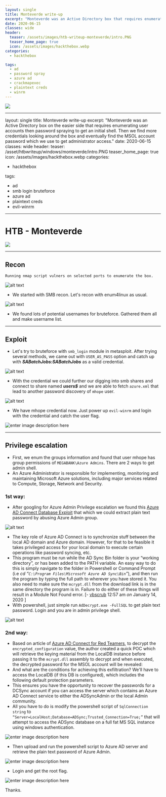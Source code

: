 ```yaml
---
layout: single
title: Monteverde write-up
excerpt: "Monteverde was an Active Directory box that requires enumerating user accounts via smb then bruteforce smb login via msf module to log in as user shell. Then we find more credentials by enumerating the machine and abusing Azure Admin to retrieve plain text credential in order to gain Admin shell."
date: 2020-06-15
classes: wide
header:
  teaser: /assets/images/htb-writeup-monteverde/intro.PNG
  teaser_home_page: true
  icon: /assets/images/hackthebox.webp
categories:
  - hackthebox

tags:
  - ad
  - password spray
  - azure ad
  - crackmapexec
  - plaintext creds
  - winrm
---
```


![](https://raw.githubusercontent.com/faisalfs10x/faisalfs10x.github.io/master/asset/htbwriteup/windows/monteverde/intro.PNG)


---
layout: single
title: Monteverde write-up
excerpt: "Monteverde was an Active Directory box on the easier side that requires enumerating user accounts then password spraying to get an initial shell. Then we find more credentials looking around the box and eventually find the MSOL account password which we use to get administrator access."
date: 2020-06-15
classes: wide
header:
  teaser: /asset/htbwriteup/windows/monteverde/intro.PNG
  teaser_home_page: true
  icon: /assets/images/hackthebox.webp
categories:
  - hackthebox

tags:
  - ad
  - smb login bruteforce
  - azure ad
  - plaintext creds
  - evil-winrm
 
---

# HTB - Monteverde

![](https://raw.githubusercontent.com/faisalfs10x/faisalfs10x.github.io/master/asset/htbwriteup/windows/monteverde/intro.PNG)

---
## Recon

    Running nmap script vulners on selected ports to enumerate the box.
    
![alt text](https://raw.githubusercontent.com/faisalfs10x/faisalfs10x.github.io/master/asset/htbwriteup/windows/monteverde/1.png)

- We started with SMB recon. Let's recon with enum4linux as usual. 

![alt text](https://raw.githubusercontent.com/faisalfs10x/faisalfs10x.github.io/master/asset/htbwriteup/windows/monteverde/2.png)

- We found lots of potential usernames for bruteforce. Gathered them all and make username list.

---
## Exploit

- Let's try to bruteforce with `smb_login` module in metasploit. After trying several methods, we came out with `USER_AS_PASS` option and catch up with **_SABatchJobs:SABatchJobs_** as a valid credential.

![alt text](https://raw.githubusercontent.com/faisalfs10x/faisalfs10x.github.io/master/asset/htbwriteup/windows/monteverde/3.png)

- With the credential we could further our digging into smb shares and connect to share named **_users$_** and we are able to fetch `azure.xml` that lead to another password discovery of `mhope` user.

![alt text](https://raw.githubusercontent.com/faisalfs10x/faisalfs10x.github.io/master/asset/htbwriteup/windows/monteverde/4.png)

- We have mhope credential now. Just power up `evil-winrm` and login with the credential and catch the user flag.

![enter image description here](https://raw.githubusercontent.com/faisalfs10x/faisalfs10x.github.io/master/asset/htbwriteup/windows/monteverde/5.0%28user%29.png)

---
## Privilege escalation

- First, we enum the groups information and found that user mhope has group permissions of `MEGABANK\Azure Admins`. There are 2 ways to get admin shell.
- An Azure Administrator is responsible for implementing, monitoring and maintaining Microsoft Azure solutions, including major services related to Compute, Storage, Network and Security.

### 1st way:

- After googling for Azure Admin Privilege escalation we found this [Azure AD Connect Database Exploit](https://github.com/VbScrub/AdSyncDecrypt/releases) that which we could extract plain text password by abusing Azure Admin group.

![alt text](https://raw.githubusercontent.com/faisalfs10x/faisalfs10x.github.io/master/asset/htbwriteup/windows/monteverde/5.1.png)

- The key role of Azure AD Connect is to synchronize stuff between the local AD domain and Azure domain. However, for that to be feasible it takes privileged access for your local domain to execute certain operations like password syncing, etc.
- This program must be run while the AD Sync Bin folder is your “working directory”, or has been added to the PATH variable. An easy way to do this is simply navigate to the folder in Powershell or Command Prompt (i.e _cd “`C:\Program Files\Microsoft Azure AD Sync\Bin`”_), and then run the program by typing the full path to wherever you have stored it. You also need to make sure the `mcrypt.dll` from the download link is in the same directory the program is in. Failure to do either of these things will result in a Module Not Found error. [-  [vbscrub](https://vbscrub.com/author/vbscrub/ "Posts by vbscrub ( @vbscrub )")  12:57 am  _on_  January 14, 2020 ]
- With powershell, just simple run `AdDecrypt.exe -FullSQL` to get plain text password. Login and you are in admin privilege shell.

![alt text](https://raw.githubusercontent.com/faisalfs10x/faisalfs10x.github.io/master/asset/htbwriteup/windows/monteverde/6.png)

### 2nd way:

- Based on article of [Azure AD Connect for Red Teamers](https://blog.xpnsec.com/azuread-connect-for-redteam/), to decrypt the `encrypted_configuration` value, the author created a quick POC which will retrieve the keying material from the LocalDB instance before passing it to the `mcrypt.dll` assembly to decrypt and when executed, the decrypted password for the MSOL account will be revealed:
- And what are the conditions for achieving this exfiltration? We'll have to access the LocalDB (if this DB is configured), which includes the following default protection parameters.
- This ensures you have the opportunity to recover the passwords for a DCSync account if you can access the server which contains an Azure AD Connect service to either the ADSyncAdmin or the local Admin community.
- All you have to do is modify the powershell script of `SqlConnection string` to `“Server=LocalHost;Database=ADSync;Trusted_Connection=True;”` that will attempt to access the ADSync database on a full fat MS SQL instance using windows authentication.

![enter image description here](https://raw.githubusercontent.com/faisalfs10x/faisalfs10x.github.io/master/asset/htbwriteup/windows/monteverde/7.0.png)

- Then upload and run the powershell script to Azure AD server and retrieve the plain text password of Azure Admin.

![enter image description here](https://raw.githubusercontent.com/faisalfs10x/faisalfs10x.github.io/master/asset/htbwriteup/windows/monteverde/7.2.png)

- Login and get the root flag.

![enter image description here](https://raw.githubusercontent.com/faisalfs10x/faisalfs10x.github.io/master/asset/htbwriteup/windows/monteverde/7.3%28root%29.jpg)

Thanks.
